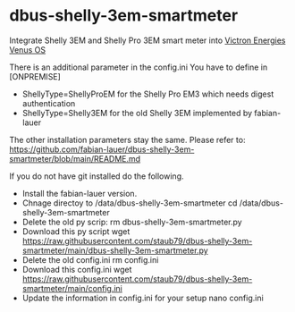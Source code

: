# dbus-shelly-3em-smartmeter
Integrate Shelly 3EM and Shelly Pro 3EM smart meter into [Victron Energies Venus OS](https://github.com/victronenergy/venus)

There is an additional parameter in the config.ini
You have to define in [ONPREMISE]
- ShellyType=ShellyProEM for the Shelly Pro EM3 which needs digest authentication
- ShellyType=Shelly3EM for the old Shelly 3EM implemented by fabian-lauer

The other installation parameters stay the same.
Please refer to: https://github.com/fabian-lauer/dbus-shelly-3em-smartmeter/blob/main/README.md

If you do not have git installed do the following.
- Install the fabian-lauer version.
- Chnage directoy to /data/dbus-shelly-3em-smartmeter
  cd /data/dbus-shelly-3em-smartmeter
- Delete the old py scrip:
  rm dbus-shelly-3em-smartmeter.py
- Download this py script
  wget https://raw.githubusercontent.com/staub79/dbus-shelly-3em-smartmeter/main/dbus-shelly-3em-smartmeter.py
- Delete the old config.ini
  rm config.ini
- Download this config.ini
  wget https://raw.githubusercontent.com/staub79/dbus-shelly-3em-smartmeter/main/config.ini
- Update the information in config.ini for your setup
  nano config.ini

